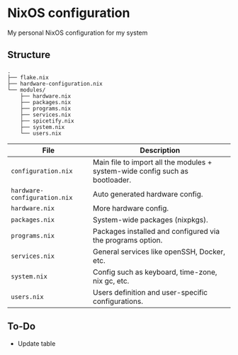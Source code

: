 # NixOS configuration
My personal NixOS configuration for my system


## Structure
```
.
├── flake.nix
├── hardware-configuration.nix
└── modules/
    ├── hardware.nix
    ├── packages.nix
    ├── programs.nix
    ├── services.nix
    ├── spicetify.nix
    ├── system.nix
    └── users.nix
```
| File                           | Description                                                                  |
|--------------------------------|------------------------------------------------------------------------------|
| `configuration.nix`            | Main file to import all the modules + system-wide config such as bootloader. |
| `hardware-configuration.nix`   | Auto generated hardware config.                                              |
| `hardware.nix`                 | More hardware config.                                                        |
| `packages.nix`                 | System-wide packages (nixpkgs).                                              |
| `programs.nix`                 | Packages installed and configured via the programs option.                   |
| `services.nix`                 | General services like openSSH, Docker, etc.                                  |
| `system.nix`                   | Config such as keyboard, time-zone, nix gc, etc.                             |
| `users.nix`                    | Users definition and user-specific configurations.                           |


## To-Do
- Update table